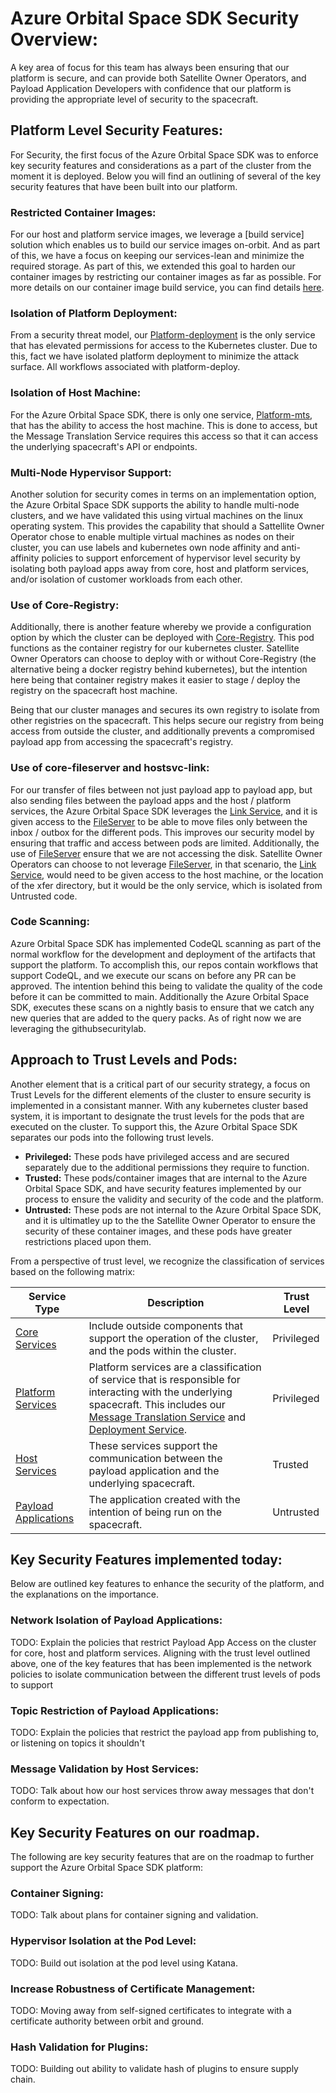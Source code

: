 # Azure Orbital Space SDK Security Overview:
A key area of focus for this team has always been ensuring that our platform is secure, and can provide both Satellite Owner Operators, and Payload Application Developers with confidence that our platform is providing the appropriate level of security to the spacecraft.  

## Platform Level Security Features:
For Security, the first focus of the Azure Orbital Space SDK was to enforce key security features and considerations as a part of the cluster from the moment it is deployed.  Below you will find an outlining of several of the key security features that have been built into our platform.

### Restricted Container Images:
For our host and platform service images, we leverage a [build service] solution which enables us to build our service images on-orbit.  And as part of this, we have a focus on keeping our services-lean and minimize the required storage.  As part of this, we extended this goal to harden our container images by restricting our container images as far as possible.  For more details on our container image build service, you can find details [here](./todo_build_service.md).  

### Isolation of Platform Deployment:
From a security threat model, our [Platform-deployment](./docs/architecture/runtime-framework/platform-services/deployment.md) is the only service that has elevated permissions for access to the Kubernetes cluster.  Due to this, fact we have isolated platform deployment to minimize the attack surface.  All workflows associated with platform-deploy.  

### Isolation of Host Machine:
For the Azure Orbital Space SDK, there is only one service, [Platform-mts](./docs/architecture/runtime-framework/platform-services/message-translation-service.md), that has the ability to access the host machine.  This is done to access, but the Message Translation Service requires this access so that it can access the underlying spacecraft's API or endpoints.  

### Multi-Node Hypervisor Support:
Another solution for security comes in terms on an implementation option, the Azure Orbital Space SDK supports the ability to handle multi-node clusters, and we have validated this using virtual machines on the linux operating system.  This provides the capability that should a Sattellite Owner Operator chose to enable multiple virtual machines as nodes on their cluster, you can use labels and kubernetes own node affinity and anti-affinity policies to support enforcement of hypervisor level security by isolating both payload apps away from core, host and platform services, and/or isolation of customer workloads from each other.  

### Use of Core-Registry:
Additionally, there is another feature whereby we provide a configuration option by which the cluster can be deployed with [Core-Registry](./docs/architecture/runtime-framework/core-services/registry.md).  This pod functions as the container registry for our kubernetes cluster.  Satellite Owner Operators can choose to deploy with or without Core-Registry (the alternative being a docker registry behind kubernetes), but the intention here being that container registry makes it easier to stage / deploy the registry on the spacecraft host machine.  

Being that our cluster manages and secures its own registry to isolate from other registries on the spacecraft.  This helps secure our registry from being access from outside the cluster, and additionally prevents a compromised payload app from accessing the spacecraft's registry.  

### Use of core-fileserver and hostsvc-link:
For our transfer of files between not just payload app to payload app, but also sending files between the payload apps and the host / platform services, the Azure Orbital Space SDK leverages the [Link Service](./docs/architecture/runtime-framework/host-services/link.md), and it is given access to the [FileServer](./docs/architecture/runtime-framework/core-services/fileserver.md) to be able to move files only between the inbox / outbox for the different pods.  This improves our security model by ensuring that traffic and access between pods are limited.  Additionally, the use of [FileServer](./docs/architecture/runtime-framework/core-services/fileserver.md) ensure that we are not accessing the disk.  Satellite Owner Operators can choose to not leverage [FileServer](./docs/architecture/runtime-framework/core-services/fileserver.md), in that scenario, the [Link Service](./docs/architecture/runtime-framework/host-services/link.md), would need to be given access to the host machine, or the location of the xfer directory, but it would be the only service, which is isolated from Untrusted code.  

### Code Scanning:
Azure Orbital Space SDK has implemented CodeQL scanning as part of the normal workflow for the development and deployment of the artifacts that support the platform.  To accomplish this, our repos contain workflows that support CodeQL, and we execute our scans on before any PR can be approved.  The intention behind this being to validate the quality of the code before it can be committed to main.  Additionally the Azure Orbital Space SDK, executes these scans on a nightly basis to ensure that we catch any new queries that are added to the query packs.  As of right now we are leveraging the githubsecuritylab.  

## Approach to Trust Levels and Pods:
Another element that is a critical part of our security strategy, a focus on Trust Levels for the different elements of the cluster to ensure security is implemented in a consistant manner.  With any kubernetes cluster based system, it is important to designate the trust levels for the pods that are executed on the cluster.  To support this, the Azure Orbital Space SDK separates our pods into the following trust levels.  

- **Privileged:** These pods have privileged access and are secured separately due to the additional permissions they require to function.
- **Trusted:** These pods/container images that are internal to the Azure Orbital Space SDK, and have security features implemented by our process to ensure the validity and security of the code and the platform.
- **Untrusted:**  These pods are not internal to the Azure Orbital Space SDK, and it is ultimatley up to the the Satellite Owner Operator to ensure the security of these container images, and these pods have greater restrictions placed upon them.  

From a perspective of trust level, we recognize the classification of services based on the following matrix:

| Service Type | Description | Trust Level |
|--------------|-------------|-------------|
| [Core Services](./docs/architecture/runtime-framework/core-services/core-services.md) | Include outside components that support the operation of the cluster, and the pods within the cluster. | Privileged |
| [Platform Services](./docs/architecture/runtime-framework/platform-services/platform-services.md) | Platform services are a classification of service that is responsible for interacting with the underlying spacecraft.  This includes our [Message Translation Service](./docs/architecture/runtime-framework/platform-services/message-translation-service.md) and [Deployment Service](./docs/architecture/runtime-framework/platform-services/deployment.md). | Privileged |
| [Host Services](./docs/architecture/runtime-framework/host-services/host-services.md) | These services support the communication between the payload application and the underlying spacecraft. | Trusted |
| [Payload Applications](./docs/developer-experience/developer-experience.md) | The application created with the intention of being run on the spacecraft. | Untrusted |

## Key Security Features implemented today:
Below are outlined key features to enhance the security of the platform, and the explanations on the importance.  

### Network Isolation of Payload Applications:
TODO:  Explain the policies that restrict Payload App Access on the cluster for core, host and platform services.
Aligning with the trust level outlined above, one of the key features that has been implemented is the network policies to isolate communication between the different trust levels of pods to support 

### Topic Restriction of Payload Applications:
TODO:  Explain the policies that restrict the payload app from publishing to, or listening on topics it shouldn't

### Message Validation by Host Services:
TODO: Talk about how our host services throw away messages that don't conform to expectation.

## Key Security Features on our roadmap.
The following are key security features that are on the roadmap to further support the Azure Orbital Space SDK platform:

### Container Signing:
TODO: Talk about plans for container signing and validation.  

### Hypervisor Isolation at the Pod Level:
TODO: Build out isolation at the pod level using Katana.

### Increase Robustness of Certificate Management:
TODO: Moving away from self-signed certificates to integrate with a certificate authority between orbit and ground. 

### Hash Validation for Plugins: 
TODO: Building out ability to validate hash of plugins to ensure supply chain.